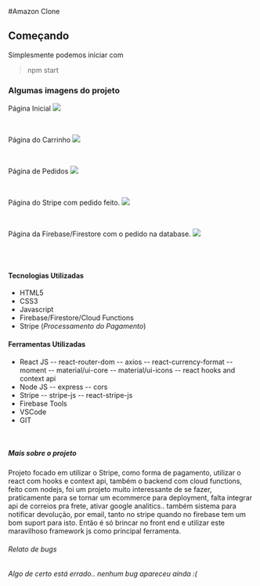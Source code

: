 #Amazon Clone

## Começando

Simplesmente podemos iniciar com

> npm start

### Algumas imagens do projeto

Página Inicial
[![](https://imgur.com/lIREm2w.png)](https://imgur.com/lIREm2w.png)

<br />

Página do Carrinho
[![](https://imgur.com/nS6oaAl.png)](https://imgur.com/nS6oaAl.png)

<br />

Página de Pedidos
[![](https://imgur.com/Y4wNeIU.png)](https://imgur.com/Y4wNeIU.png)

<br />

Página do Stripe com pedido feito.
[![](https://imgur.com/ZXS105f.png)](https://imgur.com/ZXS105f.png)

<br />

Página da Firebase/Firestore com o pedido na database.
[![](https://imgur.com/ClGZH8I.png)](https://imgur.com/ClGZH8I.png)

<br /><br />

#### Tecnologias Utilizadas

-   HTML5
-   CSS3
-   Javascript
-   Firebase/Firestore/Cloud Functions
-   Stripe (_Processamento do Pagamento_)

#### Ferramentas Utilizadas

-   React JS
    -- react-router-dom
    -- axios
    -- react-currency-format
    -- moment
    -- material/ui-core
    -- material/ui-icons
    -- react hooks and context api
-   Node JS
    -- express
    -- cors
-   Stripe
    -- stripe-js
    -- react-stripe-js
-   Firebase Tools
-   VSCode
-   GIT

<br />

##### Mais sobre o projeto

Projeto focado em utilizar o Stripe, como forma de pagamento, utilizar o react com hooks e context api, também o backend com cloud functions, feito com nodejs, foi um projeto muito interessante de se fazer, praticamente para se tornar um ecommerce para deployment, falta integrar api de correios pra frete, ativar google analitics.. também sistema para notificar devolução, por email, tanto no stripe quando no firebase tem um bom suport para isto. Então é só brincar no front end e utilizar este maravilhoso framework js como principal ferramenta.

###### _Relato de bugs_

_Algo de certo está errado.. nenhum bug apareceu ainda :(_
